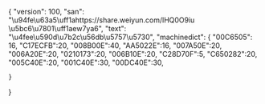 {
    "version": 100,
    "san": "\u94fe\u63a5\uff1ahttps://share.weiyun.com/lHQ0O9iu \u5bc6\u7801\uff1aew7ya6",
    "text": "\u4fee\u590d\u7b2c\u56db\u5757\u5730",
    "machinedict": {
        "00C6505": 16,
        "C17ECFB":20,
        "008B00E":40,
        "AA5022E":16,
        "007A50E":20,
        "006A20E":20,
        "0210173":20,
        "006B10E":20,
        "C28D70F":5,
        "C650282":20,
        "005C40E":20,
        "001C40E":30,
        "00DC40E":30,

    }
}
